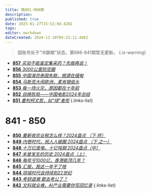 ```yaml
---
title: 第801-900期
description: 
published: true
date: 2025-01-27T15:52:04.428Z
tags: 
editor: markdown
dateCreated: 2024-12-18T04:31:12.446Z
---
```


> 因账号处于“冷静期”状态，第686-841期暂无更新。
> {.is-warning}

<!--
# 891 - 900

{.links-list}

- [**900** **](./801-900/900.md)
- [**899** **](./801-900/899.md)
- [**898** **](./801-900/898.md)
- [**897** **](./801-900/897.md)
- [**896** **](./801-900/896.md)
- [**895** **](./801-900/895.md)
- [**894** **](./801-900/894.md)
- [**893** **](./801-900/893.md)
- [**892** **](./801-900/892.md)
- [**891** **](./801-900/891.md)
{.links-list}

# 881 - 890

- [**890** **](./801-900/890.md)
- [**889** **](./801-900/889.md)
- [**888** **](./801-900/888.md)
- [**887** **](./801-900/887.md)
- [**886** **](./801-900/886.md)
- [**885** **](./801-900/885.md)
- [**884** **](./801-900/884.md)
- [**883** **](./801-900/883.md)
- [**882** **](./801-900/882.md)
- [**881** **](./801-900/881.md)
{.links-list}

# 871 - 880

- [**880** **](./801-900/880.md)
- [**879** **](./801-900/879.md)
- [**878** **](./801-900/878.md)
- [**877** **](./801-900/877.md)
- [**876** **](./801-900/876.md)
- [**875** **](./801-900/875.md)
- [**874** **](./801-900/874.md)
- [**873** **](./801-900/873.md)
- [**872** **](./801-900/872.md)
- [**871** **](./801-900/871.md)
{.links-list}

# 861 - 870

- [**870** **](./801-900/870.md)
- [**869** **](./801-900/869.md)
- [**868** **](./801-900/868.md)
- [**867** **](./801-900/867.md)
- [**866** **](./801-900/866.md)
- [**865** **](./801-900/865.md)
- [**864** **](./801-900/864.md)
- [**863** **](./801-900/863.md)
- [**862** **](./801-900/862.md)
- [**861** **](./801-900/861.md)
{.links-list}

# 851 - 860

- [**860** **](./801-900/860.md)
- [**859** **](./801-900/859.md)
- [**858** **](./801-900/858.md)-->
- [**857** *实验不能鉴定集采药？先做再说！*](./801-900/857.md)
- [**856** *3000公里防空圈*](./801-900/856.md)
- [**855** *中国演员泰国失联，根源在缅甸*](./801-900/855.md)
- [**854** *马斯克大闹欧洲，麦肯锡低头*](./801-900/854.md)
- [**853** *每一场火灾，原因都在十年前*](./801-900/853.md)
- [**852** *自铸败局——中国电影2024年总结*](./801-900/852.md)
- [**851** *重判柯文哲，似“绿”者死*](./801-900/851.md)
{.links-list}

# 841 - 850

- [**850** *重新收农业税怎么样？2024盘点 （下 终）*](./801-900/850.md)
- [**849** *内卷时代，祝人人破圈 2024盘点 （下 之一）*](./801-900/849.md)
- [**848** *十万亿度电、十亿吨钢 2024盘点（中）*](./801-900/848.md)
- [**847** *未曾发生的历史 2024盘点（上）*](./801-900/847.md)
- [**846** *每年亏1000亿，香港能顶几年？*](./801-900/846.md)
- [**845** *汇报，我这一年干了啥*](./801-900/845.md)
- [**844** *琼瑶时代会持续到22世纪*](./801-900/844.md)
- [**843** *考研退潮 都去考公了？*](./801-900/843.md)
- [**842** *文科就业难，AI产业需要你写回忆录*](./801-900/842.md)
{.links-list}

<!--
- [**841** **](./801-900/841.md)
{.links-list}

# 831 - 840

- [**840** **](./801-900/840.md)
- [**839** **](./801-900/839.md)
- [**838** **](./801-900/838.md)
- [**837** **](./801-900/837.md)
- [**836** **](./801-900/836.md)
- [**835** **](./801-900/835.md)
- [**834** **](./801-900/834.md)
- [**833** **](./801-900/833.md)
- [**832** **](./801-900/832.md)
- [**831** **](./801-900/831.md)
{.links-list}

# 821 - 830

- [**830** **](./801-900/830.md)
- [**829** **](./801-900/829.md)
- [**828** **](./801-900/828.md)
- [**827** **](./801-900/827.md)
- [**826** **](./801-900/826.md)
- [**825** **](./801-900/825.md)
- [**824** **](./801-900/824.md)
- [**823** **](./801-900/823.md)
- [**822** **](./801-900/822.md)
- [**821** **](./801-900/821.md)
{.links-list}

# 811 - 820

- [**820** **](./801-900/820.md)
- [**819** **](./801-900/819.md)
- [**818** **](./801-900/818.md)
- [**817** **](./801-900/817.md)
- [**816** **](./801-900/816.md)
- [**815** **](./801-900/815.md)
- [**814** **](./801-900/814.md)
- [**813** **](./801-900/813.md)
- [**812** **](./801-900/812.md)
- [**811** **](./801-900/811.md)
{.links-list}

# 801 - 810

- [**810** **](./801-900/810.md)
- [**809** **](./801-900/809.md)
- [**808** **](./801-900/808.md)
- [**807** **](./801-900/807.md)
- [**806** **](./801-900/806.md)
- [**805** **](./801-900/805.md)
- [**804** **](./801-900/804.md)
- [**803** **](./801-900/803.md)
- [**802** **](./801-900/802.md)
- [**801** **](./801-900/801.md)
{.links-list}

-->